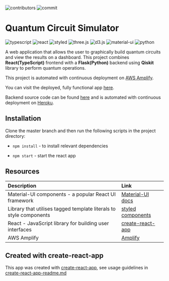 
![contributors](https://img.shields.io/github/contributors/XandraV/quantum-react-frontend?color=gold)
![commit](https://img.shields.io/github/last-commit/XandraV/quantum-react-frontend?color=cyan)

# Quantum Circuit Simulator

![typescript](https://img.shields.io/badge/-TypeScript-007ACC?style=flat-square&logo=typescript&logoColor=white)
![react](https://img.shields.io/badge/-React-45b8d8?style=flat-square&logo=react&logoColor=white)
![styled](https://img.shields.io/badge/-Styled_Components-db7092?style=flat-square&logo=styled-components&logoColor=white)
![three.js](https://img.shields.io/badge/-Three.js-9999FF?style=flat-square)
![d3.js](https://img.shields.io/badge/-D3.js-F9A03C?style=flat-square&logo=d3.js&logoColor=black)
![material-ui](https://img.shields.io/badge/-MaterialUI-0081CB?style=flat-square&logo=material-ui&logoColor=white)
![python](https://img.shields.io/badge/-Python-3776AB?style=flat-square&logo=python&logoColor=white)

A web application that allows the user to graphically build quantum circuits and view the results on a dashboard. This project combines **React(TypeScript)** frontend with a **Flask(Python)** backend using **Qiskit** library to perform quantum operations.

This project is automated with continuous deployment on [AWS Amplify](https://aws.amazon.com/amplify/).

You can visit the deployed, fully functional app [here](https://master.d3vhvy7iyx12n.amplifyapp.com/).

Backend source code can be found [here](https://github.com/XandraV/quantum-qiskit-flask-backend/blob/master/app/main.py) and is automated with continuous deployment on [Heroku](http://www.heroku.com/).

## Installation

Clone the master branch and then run the following scripts in the project directory:

- `npm install` - to install relevant dependencies

- `npm start` - start the react app


## Resources

| Description                                                        | Link                                                                      |
| :----------------------------------------------------------------- | :------------------------------------------------------------------------ |
| Material-UI components - a popular React UI framework              | [Material-UI docs](https://material-ui.com/getting-started/installation/) |
| Library that utilises tagged template literals to style components | [styled components](https://styled-components.com/)                       |
| React - JavaScript library for building user interfaces            | [create-react-app](https://github.com/facebook/create-react-app)|
|AWS Amplify |  [Amplify](https://aws.amazon.com/amplify/)

## Created with create-react-app

This app was created with [create-react-app](https://github.com/facebook/create-react-app), see usage guidelines in [create-react-app-readme.md](create-react-app-readme.md)
